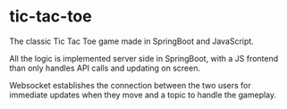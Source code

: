 # tic-tac-toe
The classic Tic Tac Toe game made in SpringBoot and JavaScript.

All the logic is implemented server side in SpringBoot, with a JS frontend than only handles API calls and updating on screen.

Websocket establishes the connection between the two users for immediate updates when they move and a topic to handle the gameplay. 
